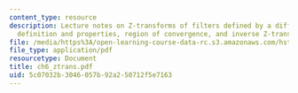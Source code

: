 ```yaml
---
content_type: resource
description: Lecture notes on Z-transforms of filters defined by a difference equation,
  definition and properties, region of convergence, and inverse Z-transforms.
file: /media/https%3A/open-learning-course-data-rc.s3.amazonaws.com/hst-582j-biomedical-signal-and-image-processing-spring-2007/5c07032b3046057b92a250712f5e7163_ch6_ztrans.pdf
file_type: application/pdf
resourcetype: Document
title: ch6_ztrans.pdf
uid: 5c07032b-3046-057b-92a2-50712f5e7163
---
```

